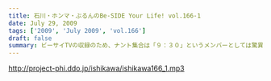 ```yaml
---
title: 石川・ホンマ・ぶるんのBe-SIDE Your Life! vol.166-1
date: July 29, 2009
tags: ['2009', 'July 2009', 'vol.166']
draft: false
summary: ビーサイTVの収録のため、ナント集合は「９：３０」というメンバーとしては驚異的な早さの月曜日。スタートは１０：３０～でしたがなんとか集まりました～～。NAMAE
---
```


http://project-phi.ddo.jp/ishikawa/ishikawa166_1.mp3